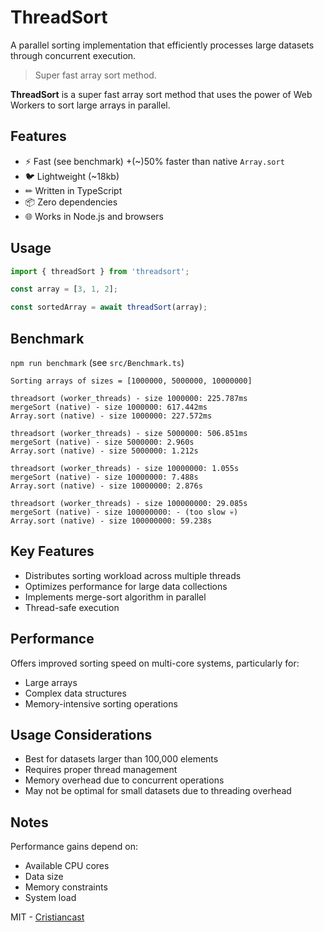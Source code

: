# ThreadSort
A parallel sorting implementation that efficiently processes large datasets through concurrent execution.

> Super fast array sort method.

**ThreadSort** is a super fast array sort method that uses the power of Web Workers to sort large arrays in parallel.

## Features

- ⚡ Fast (see benchmark) +(~)50% faster than native `Array.sort`
- 🐦 Lightweight (~18kb)
- ✏ Written in TypeScript
- 📦 Zero dependencies
- 🌐 Works in Node.js and browsers

## Usage

```javascript
import { threadSort } from 'threadsort';

const array = [3, 1, 2];

const sortedArray = await threadSort(array);
```

## Benchmark

`npm run benchmark` (see `src/Benchmark.ts`)

```
Sorting arrays of sizes = [1000000, 5000000, 10000000]

threadsort (worker_threads) - size 1000000: 225.787ms
mergeSort (native) - size 1000000: 617.442ms
Array.sort (native) - size 1000000: 227.572ms

threadsort (worker_threads) - size 5000000: 506.851ms
mergeSort (native) - size 5000000: 2.960s
Array.sort (native) - size 5000000: 1.212s

threadsort (worker_threads) - size 10000000: 1.055s
mergeSort (native) - size 10000000: 7.488s
Array.sort (native) - size 10000000: 2.876s

threadsort (worker_threads) - size 100000000: 29.085s
mergeSort (native) - size 100000000: - (too slow 💀)
Array.sort (native) - size 100000000: 59.238s
```

## Key Features
- Distributes sorting workload across multiple threads
- Optimizes performance for large data collections
- Implements merge-sort algorithm in parallel
- Thread-safe execution

## Performance
Offers improved sorting speed on multi-core systems, particularly for:
- Large arrays
- Complex data structures
- Memory-intensive sorting operations

## Usage Considerations
- Best for datasets larger than 100,000 elements
- Requires proper thread management
- Memory overhead due to concurrent operations
- May not be optimal for small datasets due to threading overhead

## Notes
Performance gains depend on:
- Available CPU cores
- Data size
- Memory constraints
- System load

MIT - [Cristiancast](https://github.com/Cristiancastt)
